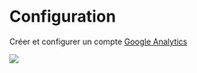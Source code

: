 <!-- .slide: class="two-column-layout"-->

# Configuration

Créer et configurer un compte [Google Analytics](https://analytics.google.com/analytics/web/?hl=en)

![](./assets/images/google_analytics_create_account.png)
